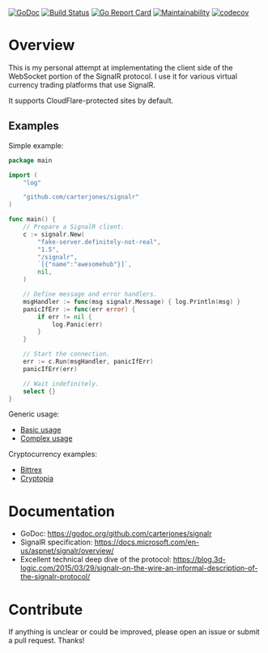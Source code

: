 [![GoDoc](https://godoc.org/github.com/carterjones/signalr?status.svg)](https://godoc.org/github.com/carterjones/signalr)
[![Build Status](https://travis-ci.org/carterjones/signalr.svg?branch=master)](https://travis-ci.org/carterjones/signalr)
[![Go Report Card](https://goreportcard.com/badge/github.com/carterjones/signalr)](https://goreportcard.com/report/github.com/carterjones/signalr)
[![Maintainability](https://api.codeclimate.com/v1/badges/c561e13d50cdd11e97a1/maintainability)](https://codeclimate.com/github/carterjones/signalr/maintainability)
[![codecov](https://codecov.io/gh/carterjones/signalr/branch/master/graph/badge.svg)](https://codecov.io/gh/carterjones/signalr)

# Overview

This is my personal attempt at implementating the client side of the WebSocket
portion of the SignalR protocol. I use it for various virtual currency trading
platforms that use SignalR.

It supports CloudFlare-protected sites by default.

## Examples

Simple example:

```go
package main

import (
	"log"

	"github.com/carterjones/signalr"
)

func main() {
	// Prepare a SignalR client.
	c := signalr.New(
		"fake-server.definitely-not-real",
		"1.5",
		"/signalr",
		`[{"name":"awesomehub"}]`,
		nil,
	)

	// Define message and error handlers.
	msgHandler := func(msg signalr.Message) { log.Println(msg) }
	panicIfErr := func(err error) {
		if err != nil {
			log.Panic(err)
		}
	}

	// Start the connection.
	err := c.Run(msgHandler, panicIfErr)
	panicIfErr(err)

	// Wait indefinitely.
	select {}
}
```

Generic usage:

- [Basic usage](https://github.com/carterjones/signalr/blob/master/examples/basic/main.go)
- [Complex usage](https://github.com/carterjones/signalr/blob/master/examples/complex/main.go)

Cryptocurrency examples:

- [Bittrex](https://github.com/carterjones/signalr/blob/master/examples/bittrex/main.go)
- [Cryptopia](https://github.com/carterjones/signalr/blob/master/examples/cryptopia/main.go)

# Documentation

- GoDoc: https://godoc.org/github.com/carterjones/signalr
- SignalR specification: https://docs.microsoft.com/en-us/aspnet/signalr/overview/
- Excellent technical deep dive of the protocol: https://blog.3d-logic.com/2015/03/29/signalr-on-the-wire-an-informal-description-of-the-signalr-protocol/

# Contribute

If anything is unclear or could be improved, please open an issue or submit a
pull request. Thanks!

